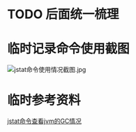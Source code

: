 # TODO 后面统一梳理

# 临时记录命令使用截图
![jstat命令使用情况截图.jpg](img/jstat命令使用情况截图.jpg)
# 临时参考资料
[jstat命令查看jvm的GC情况](http://blog.itpub.net/31543790/viewspace-2657093/)